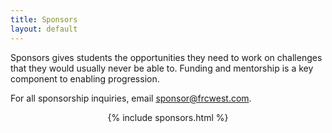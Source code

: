 ```yaml
---
title: Sponsors
layout: default
---
```


Sponsors gives students the opportunities they need to work on challenges that they would usually never be able to. Funding and mentorship is a key component to enabling progression.

For all sponsorship inquiries, email [sponsor@frcwest.com](mailto:sponsor@frcwest.com).

<center>
    <div style="max-width:300px">
        {% include sponsors.html %}
    </div>
</center>
